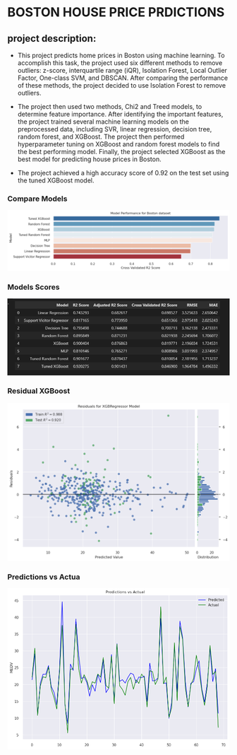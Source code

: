 # BOSTON HOUSE PRICE PRDICTIONS
## project description:
- This project predicts home prices in Boston using machine learning. To accomplish this task, the project used six different methods to remove outliers: z-score, interquartile range (iQR), Isolation Forest, Local Outlier Factor, One-class SVM, and DBSCAN. After comparing the performance of these methods, the project decided to use Isolation Forest to remove outliers.

- The project then used two methods, Chi2 and Treed models, to determine feature importance. After identifying the important features, the project trained several machine learning models on the preprocessed data, including SVR, linear regression, decision tree, random forest, and XGBoost. The project then performed hyperparameter tuning on XGBoost and random forest models to find the best performing model. Finally, the project selected XGBoost as the best model for predicting house prices in Boston.

- The project achieved a high accuracy score of 0.92 on the test set using the tuned XGBoost model. 
### Compare Models
![compare models](https://github.com/ahmedAEAID/ML_PROJECTS/blob/main/Boston%20house%20price%20Predictions/Images/output.png)
### Models Scores
![Models Scores](https://github.com/ahmedAEAID/ML_PROJECTS/blob/main/Boston%20house%20price%20Predictions/Images/Models%20Scores.png)
### Residual XGBoost
![Residual XGBoost](https://github.com/ahmedAEAID/ML_PROJECTS/blob/main/Boston%20house%20price%20Predictions/Images/Residual%20Xgb.png)
### Predictions vs Actua
![Predictions vs Actua](https://github.com/ahmedAEAID/ML_PROJECTS/blob/main/Boston%20house%20price%20Predictions/Images/Predictions%20vs%20Actual.png)
